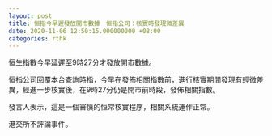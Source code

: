 ```yaml
---
layout: post
title: 恒指今早遲發放開市數據　恒指公司：核實時發現微差異
date: 2020-11-06 12:50:15.000000000 +08:00
categories: rthk
---
```


恒生指數今早延遲至9時27分才發放開市數據。

恒指公司回覆本台查詢時指，今早在發佈相關指數前，進行核實期間發現有輕微差異，經進一步核實後，在9時27分仍是開市前時段，發佈相關指數。

發言人表示，這是一個審慎的恒常核實程序，相關系統運作正常。

港交所不評論事件。
